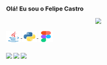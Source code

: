 ### Olá! Eu sou o Felipe Castro
<div align="center">
  <a href="https://github.com/felipejmcastro">
  <img height="180em" src="https://github-readme-stats.vercel.app/api?username=felipejmcastro&show_icons=false&theme=tokyonight&include_all_commits=true&count_private=true"/>
  </div>
  
<div style="display: inline_block"><br>
  <img align="center" alt="Felipe-JV" height="30" width="40" src="https://raw.githubusercontent.com/devicons/devicon/master/icons/java/java-original.svg">
  <img align="center" alt="Felipe-Python" height="30" width="40" src="https://raw.githubusercontent.com/devicons/devicon/master/icons/python/python-original.svg">
  <img align="center" alt="Felipe-Figma" height="30" width="40" src="https://raw.githubusercontent.com/devicons/devicon/master/icons/figma/figma-original.svg">
</div>
  
##
  
<div>
     <a href="https://instagram.com/felipejmcastro" target="_blank"><img src="https://img.shields.io/badge/-Instagram-%23E4405F?style=for-the-badge&logo=instagram&logoColor=white" target="_blank"></a>
 	 <a href = "mailto:felipejose.vila1@gmail.com"><img src="https://img.shields.io/badge/-Gmail-%23333?style=for-the-badge&logo=gmail&logoColor=white" target="_blank"></a>
  <a href="https://www.linkedin.com/in/felipe-castro-66918a227/" target="_blank"><img src="https://img.shields.io/badge/-LinkedIn-%230077B5?style=for-the-badge&logo=linkedin&logoColor=white" target="_blank"></a> 
</div>
 
  
  
